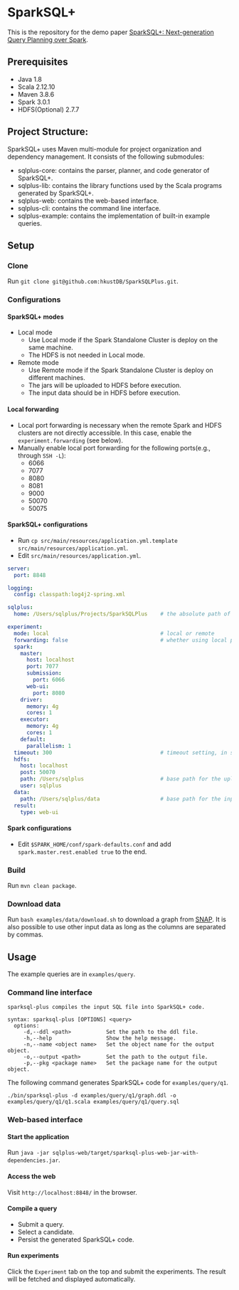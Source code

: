 # SparkSQL+
This is the repository for the demo paper [SparkSQL+: Next-generation Query Planning over Spark](https://dl.acm.org/doi/10.1145/3555041.3589715).

## Prerequisites
* Java 1.8
* Scala 2.12.10
* Maven 3.8.6
* Spark 3.0.1
* HDFS(Optional) 2.7.7

## Project Structure:
SparkSQL+ uses Maven multi-module for project organization and dependency management. It consists of the following submodules:

* sqlplus-core: contains the parser, planner, and code generator of SparkSQL+.
* sqlplus-lib: contains the library functions used by the Scala programs generated by SparkSQL+.
* sqlplus-web: contains the web-based interface.
* sqlplus-cli: contains the command line interface.
* sqlplus-example: contains the implementation of built-in example queries.

## Setup
### Clone
Run `git clone git@github.com:hkustDB/SparkSQLPlus.git`.

### Configurations
#### SparkSQL+ modes
* Local mode
  * Use Local mode if the Spark Standalone Cluster is deploy on the same machine.
  * The HDFS is not needed in Local mode.
* Remote mode
  * Use Remote mode if the Spark Standalone Cluster is deploy on different machines.
  * The jars will be uploaded to HDFS before execution.
  * The input data should be in HDFS before execution.

#### Local forwarding
* Local port forwarding is necessary when the remote Spark and HDFS clusters are not directly accessible. In this case, enable the `experiment.forwarding` (see below).
* Manually enable local port forwarding for the following ports(e.g., through `SSH -L`):
  * 6066
  * 7077
  * 8080
  * 8081
  * 9000
  * 50070
  * 50075

#### SparkSQL+ configurations
* Run `cp src/main/resources/application.yml.template src/main/resources/application.yml`.
* Edit `src/main/resources/application.yml`.
```yaml
server:
  port: 8848

logging:
  config: classpath:log4j2-spring.xml

sqlplus:
  home: /Users/sqlplus/Projects/SparkSQLPlus    # the absolute path of SparkSQLPlus

experiment:
  mode: local                                   # local or remote
  forwarding: false                             # whether using local port forwarding
  spark:
    master:
      host: localhost
      port: 7077
      submission:
        port: 6066
      web-ui:
        port: 8080
    driver:
      memory: 4g
      cores: 1
    executor:
      memory: 4g
      cores: 1
    default:
      parallelism: 1
  timeout: 300                                  # timeout setting, in seconds 
  hdfs:
    host: localhost
    post: 50070
    path: /Users/sqlplus                        # base path for the uploaded jars
    user: sqlplus
  data:
    path: /Users/sqlplus/data                   # base path for the input data
  result:
    type: web-ui
```

#### Spark configurations
* Edit `$SPARK_HOME/conf/spark-defaults.conf` and add `spark.master.rest.enabled true` to the end.

### Build
Run `mvn clean package`.

### Download data
Run `bash examples/data/download.sh` to download a graph from [SNAP](https://snap.stanford.edu). 
It is also possible to use other input data as long as the columns are separated by commas.

## Usage
The example queries are in `examples/query`.

### Command line interface
```shell
sparksql-plus compiles the input SQL file into SparkSQL+ code.

syntax: sparksql-plus [OPTIONS] <query>
  options:
     -d,--ddl <path>           Set the path to the ddl file.
     -h,--help                 Show the help message.
     -n,--name <object name>   Set the object name for the output object.
     -o,--output <path>        Set the path to the output file.
     -p,--pkg <package name>   Set the package name for the output object.
```
The following command generates SparkSQL+ code for `examples/query/q1`.
```shell
./bin/sparksql-plus -d examples/query/q1/graph.ddl -o examples/query/q1/q1.scala examples/query/q1/query.sql
```

### Web-based interface
#### Start the application
Run `java -jar sqlplus-web/target/sparksql-plus-web-jar-with-dependencies.jar`.

#### Access the web
Visit `http://localhost:8848/` in the browser.

#### Compile a query
* Submit a query.
* Select a candidate.
* Persist the generated SparkSQL+ code.

#### Run experiments
Click the `Experiment` tab on the top and submit the experiments. The result will be fetched and displayed automatically.
